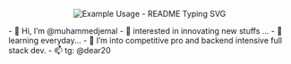 <p align="center">
  <img src="https://readme-typing-svg.demolab.com/?lines=Full+Stack+Developer!;Highly+complex+web+apps;Modern+technology+stacks!;Industry+standard+best+practices!&font=Fira%20Code&center=true&width=380&height=50&duration=4000&pause=1000" alt="Example Usage - README Typing SVG">
</p>
- 👋 Hi, I’m @muhammedjemal
- 👀 interested in innovating new stuffs ...
- 🌱 learning everyday...
- 💞️ I’m into competitive pro and backend intensive full stack dev.
- 📫 tg: @dear20

<!---
muhammedjemal/muhammedjemal is a ✨ special ✨ repository because its `README.md` (this file) appears on your GitHub profile.
You can click the Preview link to take a look at your changes.
--->

